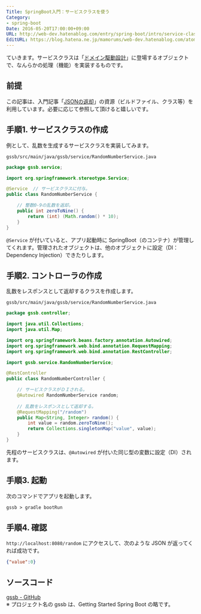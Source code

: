 ```yaml
---
Title: SpringBoot入門：サービスクラスを使う
Category:
- spring-boot
Date: 2016-05-20T17:00:00+09:00
URL: http://web-dev.hatenablog.com/entry/spring-boot/intro/service-class
EditURL: https://blog.hatena.ne.jp/mamorums/web-dev.hatenablog.com/atom/entry/10328749687179105969
---
```


ていきます。サービスクラスは「[ドメイン駆動設計](https://ja.wikipedia.org/wiki/%E3%83%89%E3%83%A1%E3%82%A4%E3%83%B3%E9%A7%86%E5%8B%95%E8%A8%AD%E8%A8%88)」に登場するオブジェクトで、なんらかの処理（機能）を実装するものです。


## 前提
この記事は、入門記事「[JSONの返却](/entry/spring-boot/intro/response-json)」の資源（ビルドファイル、クラス等）を利用しています。必要に応じて参照して頂けると嬉しいです。


## 手順1. サービスクラスの作成
例として、乱数を生成するサービスクラスを実装してみます。

`gssb/src/main/java/gssb/service/RandomNumberService.java`

```java
package gssb.service;

import org.springframework.stereotype.Service;

@Service  // サービスクラスに付与。
public class RandomNumberService {

	// 整数0-9の乱数を返却。
	public int zeroToNine() {
		return (int) (Math.random() * 10);
	}
}
```

`@Service` が付いていると、アプリ起動時に SpringBoot（のコンテナ）が管理してくれます。管理されたオブジェクトは、他のオブジェクトに設定（DI：Dependency Injection）できたりします。


## 手順2. コントローラの作成
乱数をレスポンスとして返却するクラスを作成します。

`gssb/src/main/java/gssb/service/RandomNumberService.java`

```java
package gssb.controller;

import java.util.Collections;
import java.util.Map;

import org.springframework.beans.factory.annotation.Autowired;
import org.springframework.web.bind.annotation.RequestMapping;
import org.springframework.web.bind.annotation.RestController;

import gssb.service.RandomNumberService;

@RestController
public class RandomNumberController {

	// サービスクラスがＤＩされる。
	@Autowired RandomNumberService random;
	
	// 乱数をレスポンスとして返却する。
	@RequestMapping("/random")
    public Map<String, Integer> random() {
        int value = random.zeroToNine();
        return Collections.singletonMap("value", value);
    }
}
```

先程のサービスクラスは、`@Autowired` が付いた同じ型の変数に設定（DI）されます。


## 手順3. 起動
次のコマンドでアプリを起動します。

```txt
gssb > gradle bootRun
```


## 手順4. 確認
`http://localhost:8080/random` にアクセスして、次のような JSON が返ってくれば成功です。

```json
{"value":0}
```


## ソースコード
[gssb - GitHub](https://github.com/mamorum/blog/tree/master/code/gssb)  
※ プロジェクト名の gssb は、Getting Started Spring Boot の略です。
